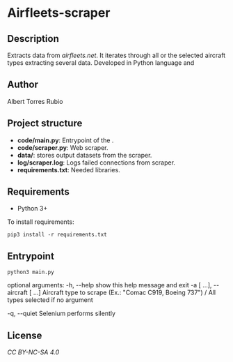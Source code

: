 # Airfleets-scraper

## Description
Extracts data from _airfleets.net_. It iterates through all or the selected aircraft types extracting several data.
Developed in Python language and 

## Author
Albert Torres Rubio

## Project structure

* **code/main.py**: Entrypoint of the .
* **code/scraper.py**: Web scraper.
* **data/**: stores output datasets from the scraper.
* **log/scraper.log**: Logs failed connections from scraper.
* **requirements.txt**: Needed libraries.

## Requirements

* Python 3+

To install requirements:

`pip3 install -r requirements.txt`

## Entrypoint

`python3 main.py`

optional arguments:
  -h, --help            show this help message and exit
  -a  [ ...], --aircraft  [ ...] Aircraft type to scrape (Ex.: "Comac C919, Boeing 737") / All types selected if no argument

  -q, --quiet           Selenium performs silently


## License

_CC BY-NC-SA 4.0_
